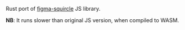 Rust port of [figma-squircle](https://github.com/phamfoo/figma-squircle/) JS library.

**NB**: It runs slower than original JS version, when compiled to WASM.
